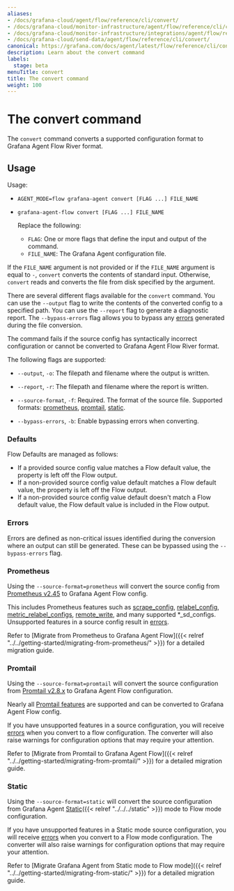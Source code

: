 ```yaml
---
aliases:
- /docs/grafana-cloud/agent/flow/reference/cli/convert/
- /docs/grafana-cloud/monitor-infrastructure/agent/flow/reference/cli/convert/
- /docs/grafana-cloud/monitor-infrastructure/integrations/agent/flow/reference/cli/convert/
- /docs/grafana-cloud/send-data/agent/flow/reference/cli/convert/
canonical: https://grafana.com/docs/agent/latest/flow/reference/cli/convert/
description: Learn about the convert command
labels:
  stage: beta
menuTitle: convert
title: The convert command
weight: 100
---
```


# The convert command

The `convert` command converts a supported configuration format to Grafana Agent Flow River format.

## Usage

Usage:

* `AGENT_MODE=flow grafana-agent convert [FLAG ...] FILE_NAME`
* `grafana-agent-flow convert [FLAG ...] FILE_NAME`

   Replace the following:

   * `FLAG`: One or more flags that define the input and output of the command.
   * `FILE_NAME`: The Grafana Agent configuration file.

If the `FILE_NAME` argument is not provided or if the `FILE_NAME` argument is
equal to `-`, `convert` converts the contents of standard input. Otherwise,
`convert` reads and converts the file from disk specified by the argument.

There are several different flags available for the `convert` command. You can use the `--output` flag to write the contents of the converted config to a specified path. You can use the `--report` flag to generate a diagnostic report. The `--bypass-errors` flag allows you to bypass any [errors] generated during the file conversion.

The command fails if the source config has syntactically incorrect
configuration or cannot be converted to Grafana Agent Flow River format.

The following flags are supported:

* `--output`, `-o`: The filepath and filename where the output is written.

* `--report`, `-r`: The filepath and filename where the report is written.

* `--source-format`, `-f`: Required. The format of the source file. Supported formats: [prometheus], [promtail], [static].

* `--bypass-errors`, `-b`: Enable bypassing errors when converting.

[prometheus]: #prometheus
[promtail]: #promtail
[static]: #static
[errors]: #errors

### Defaults

Flow Defaults are managed as follows:
* If a provided source config value matches a Flow default value, the property is left off the Flow output.
* If a non-provided source config value default matches a Flow default value, the property is left off the Flow output.
* If a non-provided source config value default doesn't match a Flow default value, the Flow default value is included in the Flow output.

### Errors

Errors are defined as non-critical issues identified during the conversion
where an output can still be generated. These can be bypassed using the
`--bypass-errors` flag.

### Prometheus

Using the `--source-format=prometheus` will convert the source config from
[Prometheus v2.45](https://prometheus.io/docs/prometheus/2.45/configuration/configuration/)
to Grafana Agent Flow config.

This includes Prometheus features such as
[scrape_config](https://prometheus.io/docs/prometheus/2.45/configuration/configuration/#scrape_config), 
[relabel_config](https://prometheus.io/docs/prometheus/2.45/configuration/configuration/#relabel_config),
[metric_relabel_configs](https://prometheus.io/docs/prometheus/2.45/configuration/configuration/#metric_relabel_configs),
[remote_write](https://prometheus.io/docs/prometheus/2.45/configuration/configuration/#remote_write),
and many supported *_sd_configs. Unsupported features in a source config result
in [errors].

Refer to [Migrate from Prometheus to Grafana Agent Flow]({{< relref "../../getting-started/migrating-from-prometheus/" >}}) for a detailed migration guide.

### Promtail

Using the `--source-format=promtail` will convert the source configuration from
[Promtail v2.8.x](/docs/loki/v2.8.x/clients/promtail/)
to Grafana Agent Flow configuration.

Nearly all [Promtail features](/docs/loki/v2.8.x/clients/promtail/configuration/)
are supported and can be converted to Grafana Agent Flow config.

If you have unsupported features in a source configuration, you will receive [errors] when you convert to a flow configuration. The converter will
also raise warnings for configuration options that may require your attention.

Refer to [Migrate from Promtail to Grafana Agent Flow]({{< relref "../../getting-started/migrating-from-promtail/" >}}) for a detailed migration guide.

### Static

Using the `--source-format=static` will convert the source configuration from
Grafana Agent [Static]({{< relref "../../../static" >}}) mode to Flow mode configuration.

If you have unsupported features in a Static mode source configuration, you will receive [errors][] when you convert to a Flow mode configuration. The converter will
also raise warnings for configuration options that may require your attention.

Refer to [Migrate Grafana Agent from Static mode to Flow mode]({{< relref "../../getting-started/migrating-from-static/" >}}) for a detailed migration guide.